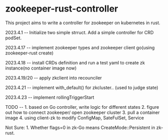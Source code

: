 # zookeeper-rust-controller
This project aims to write a controller for zookeeper on kubernetes in rust.

2023.4.1 -- Initialize two simple strruct. Add a simple controller for CRD podSet.

2023.4.17 -- implement zookeeper types and zookeeper client go(using zookeeper-rust create)

2023.4.18 -- install CRDs definition and run a test yaml to create zk instance(no container image now)

2023.4.19/20 -- apply zkclient into recounciler

2023.4.21 -- implement with_default() for zkcluster.. (used to judge state)

2023.4.23 -- implement rollingTriggerStart

TODO -- 1. based on Go controller, write logic for different states 2. figure out how to connect zookeeper/ open zookeeper cluster 3. pull a container image 4. using client-zk to modify ConfigMap, SateFulSet, Service

Not Sure: 1. Whether flags=0 in zk-Go means CreateMode::Persistent in zk-rust.
